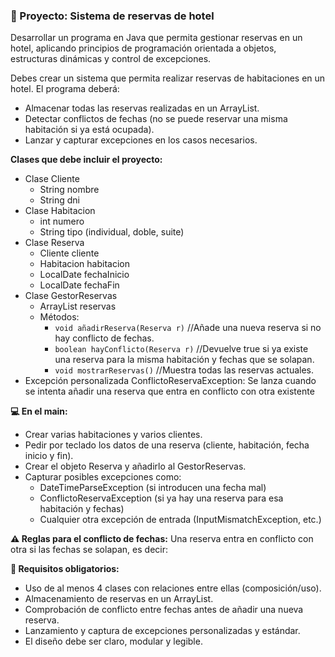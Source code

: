 ### 🏨 Proyecto: Sistema de reservas de hotel

Desarrollar un programa en Java que permita gestionar reservas en un hotel, aplicando principios de programación orientada a objetos, estructuras dinámicas y control de excepciones.

Debes crear un sistema que permita realizar reservas de habitaciones en un hotel. El programa deberá:
- Almacenar todas las reservas realizadas en un ArrayList<Reserva>.
- Detectar conflictos de fechas (no se puede reservar una misma habitación si ya está ocupada).
- Lanzar y capturar excepciones en los casos necesarios.

**Clases que debe incluir el proyecto:**
- Clase Cliente
  - String nombre
  - String dni
- Clase Habitacion
  - int numero
  - String tipo (individual, doble, suite)
- Clase Reserva
  - Cliente cliente
  - Habitacion habitacion
  - LocalDate fechaInicio
  - LocalDate fechaFin
- Clase GestorReservas
  - ArrayList<Reserva> reservas
  - Métodos:
    - `void añadirReserva(Reserva r)` //Añade una nueva reserva si no hay conflicto de fechas.
    - `boolean hayConflicto(Reserva r)` //Devuelve true si ya existe una reserva para la misma habitación y fechas que se solapan.
    - `void mostrarReservas()` //Muestra todas las reservas actuales.
- Excepción personalizada ConflictoReservaException: Se lanza cuando se intenta añadir una reserva que entra en conflicto con otra existente

**💻 En el main:**
- Crear varias habitaciones y varios clientes.
- Pedir por teclado los datos de una reserva (cliente, habitación, fecha inicio y fin).
- Crear el objeto Reserva y añadirlo al GestorReservas.
- Capturar posibles excepciones como:
  - DateTimeParseException (si introducen una fecha mal)
  - ConflictoReservaException (si ya hay una reserva para esa habitación y fechas)
  - Cualquier otra excepción de entrada (InputMismatchException, etc.)

**⚠️ Reglas para el conflicto de fechas:**
Una reserva entra en conflicto con otra si las fechas se solapan, es decir:

**🎯 Requisitos obligatorios:**
- Uso de al menos 4 clases con relaciones entre ellas (composición/uso).
- Almacenamiento de reservas en un ArrayList.
- Comprobación de conflicto entre fechas antes de añadir una nueva reserva.
- Lanzamiento y captura de excepciones personalizadas y estándar.
- El diseño debe ser claro, modular y legible.
